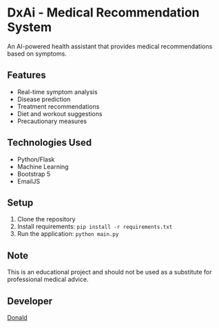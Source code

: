 # DxAi - Medical Recommendation System

An AI-powered health assistant that provides medical recommendations based on symptoms.

## Features
- Real-time symptom analysis
- Disease prediction
- Treatment recommendations
- Diet and workout suggestions
- Precautionary measures

## Technologies Used
- Python/Flask
- Machine Learning
- Bootstrap 5
- EmailJS

## Setup
1. Clone the repository
2. Install requirements: `pip install -r requirements.txt`
3. Run the application: `python main.py`

## Note
This is an educational project and should not be used as a substitute for professional medical advice.

## Developer
[Donald](https://github.com/donzyC)